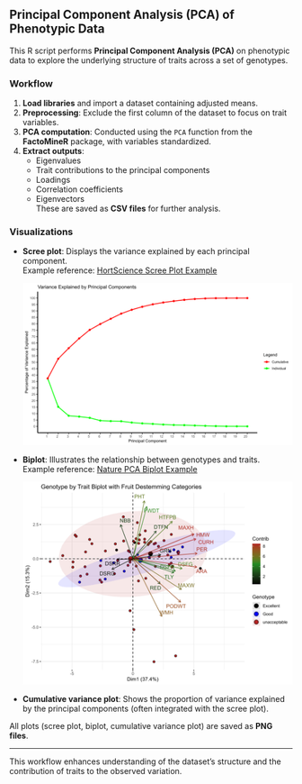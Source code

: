## Principal Component Analysis (PCA) of Phenotypic Data

This R script performs **Principal Component Analysis (PCA)** on phenotypic data to explore the underlying structure of traits across a set of genotypes.

### Workflow
1. **Load libraries** and import a dataset containing adjusted means.  
2. **Preprocessing**: Exclude the first column of the dataset to focus on trait variables.  
3. **PCA computation**: Conducted using the `PCA` function from the **FactoMineR** package, with variables standardized.  
4. **Extract outputs**:  
   - Eigenvalues  
   - Trait contributions to the principal components  
   - Loadings  
   - Correlation coefficients  
   - Eigenvectors  
   These are saved as **CSV files** for further analysis.

### Visualizations
- **Scree plot**: Displays the variance explained by each principal component.  
  Example reference: [HortScience Scree Plot Example](https://journals.ashs.org/view/journals/hortsci/57/12/article-p1507.xml)  

  ![Scree Plot](scree_plot.png)

- **Biplot**: Illustrates the relationship between genotypes and traits.  
  Example reference: [Nature PCA Biplot Example](https://www.nature.com/articles/s41598-025-94819-z/figures/5)  

  ![Genotype by Trait PCA Biplot](Genotype_by_Trait_PCA_Biplot.png)

- **Cumulative variance plot**: Shows the proportion of variance explained by the principal components (often integrated with the scree plot).

All plots (scree plot, biplot, cumulative variance plot) are saved as **PNG files**.

---

This workflow enhances understanding of the dataset’s structure and the contribution of traits to the observed variation.
